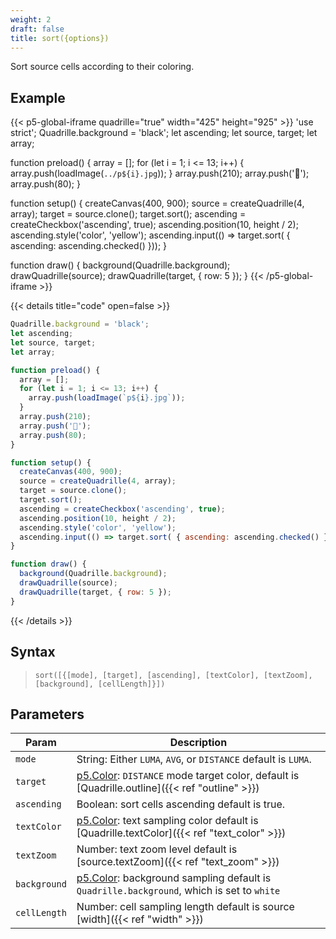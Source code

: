 ```yaml
---
weight: 2
draft: false
title: sort({options})
---
```


Sort source cells according to their coloring.

## Example

{{< p5-global-iframe quadrille="true" width="425" height="925" >}}
'use strict';
Quadrille.background = 'black';
let ascending;
let source, target;
let array;

function preload() {
  array = [];
  for (let i = 1; i <= 13; i++) {
    array.push(loadImage(`../p${i}.jpg`));
  }
  array.push(210);
  array.push('🐒');
  array.push(80);
}

function setup() {
  createCanvas(400, 900);
  source = createQuadrille(4, array);
  target = source.clone();
  target.sort();
  ascending = createCheckbox('ascending', true);
  ascending.position(10, height / 2);
  ascending.style('color', 'yellow');
  ascending.input(() => target.sort( { ascending: ascending.checked() }));
}

function draw() {
  background(Quadrille.background);
  drawQuadrille(source);
  drawQuadrille(target, { row: 5 });
}
{{< /p5-global-iframe >}}

{{< details title="code" open=false >}}
```js
Quadrille.background = 'black';
let ascending;
let source, target;
let array;

function preload() {
  array = [];
  for (let i = 1; i <= 13; i++) {
    array.push(loadImage(`p${i}.jpg`));
  }
  array.push(210);
  array.push('🐒');
  array.push(80);
}

function setup() {
  createCanvas(400, 900);
  source = createQuadrille(4, array);
  target = source.clone();
  target.sort();
  ascending = createCheckbox('ascending', true);
  ascending.position(10, height / 2);
  ascending.style('color', 'yellow');
  ascending.input(() => target.sort( { ascending: ascending.checked() }));
}

function draw() {
  background(Quadrille.background);
  drawQuadrille(source);
  drawQuadrille(target, { row: 5 });
}
```
{{< /details >}}

## Syntax

> `sort([{[mode], [target], [ascending], [textColor], [textZoom], [background], [cellLength]}])`

## Parameters

| Param       | Description                                                                                                     |
|-------------|-----------------------------------------------------------------------------------------------------------------|
| `mode`      | String: Either `LUMA`, `AVG`, or `DISTANCE` default is `LUMA`.                                                  |
| `target`    | [p5.Color](https://p5js.org/reference/#/p5.Color): `DISTANCE` mode target color, default is [Quadrille.outline]({{< ref "outline" >}}) |
| `ascending` | Boolean: sort cells ascending default is true.                                                                  |
| `textColor` | [p5.Color](https://p5js.org/reference/#/p5.Color): text sampling color default is [Quadrille.textColor]({{< ref "text_color" >}}) |
| `textZoom`  | Number: text zoom level default is [source.textZoom]({{< ref "text_zoom" >}})                               |
| `background` | [p5.Color](https://p5js.org/reference/#/p5.Color): background sampling default is `Quadrille.background`, which is set to `white` |
| `cellLength` | Number: cell sampling length default is source [width]({{< ref "width" >}})                                  |
